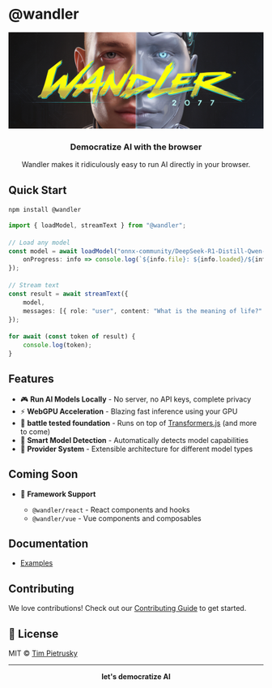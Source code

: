 # @wandler

<p align="center">
  <img src="../../assets/logo/wandler_v1.png" alt="Wandler Logo">
</p>

<p align="center">
  <h3 align="center"><strong>Democratize AI with the browser</strong></h3>
</p>

<p align="center">
  Wandler makes it ridiculously easy to run AI directly in your browser.
</p>

## Quick Start

```bash
npm install @wandler
```

```typescript
import { loadModel, streamText } from "@wandler";

// Load any model
const model = await loadModel("onnx-community/DeepSeek-R1-Distill-Qwen-1.5B-ONNX", {
	onProgress: info => console.log(`${info.file}: ${info.loaded}/${info.total} bytes`),
});

// Stream text
const result = await streamText({
	model,
	messages: [{ role: "user", content: "What is the meaning of life?" }],
});

for await (const token of result) {
	console.log(token);
}
```

## Features

- 🎮 **Run AI Models Locally** - No server, no API keys, complete privacy
- ⚡ **WebGPU Acceleration** - Blazing fast inference using your GPU
- 🔌 **battle tested foundation** - Runs on top of
  [Transformers.js](https://github.com/huggingface/transformers.js) (and more to come)
- 🎯 **Smart Model Detection** - Automatically detects model capabilities
- 🧩 **Provider System** - Extensible architecture for different model types

## Coming Soon

- 🎨 **Framework Support**

  - `@wandler/react` - React components and hooks
  - `@wandler/vue` - Vue components and composables

## Documentation

- [Examples](examples/)

## Contributing

We love contributions! Check out our [Contributing Guide](CONTRIBUTING.md) to get started.

## 📄 License

MIT © [Tim Pietrusky](https://github.com/timpietrusky)

---

<div align="center">
  <strong>let's democratize AI</strong>
</div>
